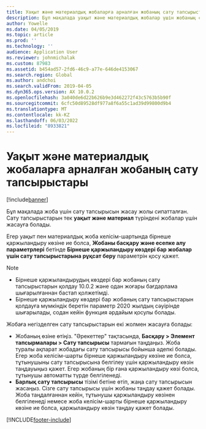 ```yaml
---
title: Уақыт және материалдық жобаларға арналған жобаның сату тапсырыстары
description: Бұл мақалада уақыт және материалдық жобалар үшін жобаның сату тапсырыстарын құру жолы түсіндірілген.
author: Yowelle
ms.date: 04/05/2019
ms.topic: article
ms.prod: ''
ms.technology: ''
audience: Application User
ms.reviewer: johnmichalak
ms.custom: 87983
ms.assetid: b454ad57-2fd6-46c9-a77e-646de4153067
ms.search.region: Global
ms.author: andchoi
ms.search.validFrom: 2019-04-05
ms.dyn365.ops.version: AX 10.0.2
ms.openlocfilehash: 3a040de6d22b626b9e3d462272f43c5763b5b90f
ms.sourcegitcommit: 6cfc50d89528df977a8f6a55c1ad39d99800d9b4
ms.translationtype: MT
ms.contentlocale: kk-KZ
ms.lasthandoff: 06/03/2022
ms.locfileid: "8933821"
---
```

# <a name="project-sales-orders-for-time-and-material-projects"></a>Уақыт және материалдық жобаларға арналған жобаның сату тапсырыстары

[!include[banner](../includes/banner.md)]

Бұл мақалада жоба үшін сату тапсырысын жасау жолы сипатталған. Сату тапсырыстарын тек **уақыт және материал** түріндені жобалар үшін жасауға болады.

Егер уақыт пен материалдық жоба келісім-шартында бірнеше қаржыландыру көзіне ие болса, **Жобаны басқару және есепке алу параметрлері** бетінде **Бірнеше қаржыландыру көздері бар жобалар үшін сату тапсырыстарына рұқсат беру** параметрін қосу қажет. 

> [!NOTE]
> - Бірнеше қаржыландырудың көздері бар жобаның сату тапсырыстарын қолдау 10.0.2 және одан жоғары бағдарлама шығарылғаннан бастап қолжетімді.
> - Бірнеше қаржыландыру көздері бар жобаның сату тапсырыстарын қолдауға мүмкіндік беретін параметр 2020 жылдың сәуірінде шығарылады, содан кейін функция әрдайым қосулы болады.

Жобаға негізделген сату тапсырыстарын екі жолмен жасауға болады:

- Жобаның өзіне өтіңіз. "Әрекеттер" тақтасында, **Басқару > Элемент тапсырмалары > Сату тапсырысы** тармағын таңдаңыз. Жоба туралы ақпарат жобадағы сату тапсырысы бойынша әдепкі болады. Егер жоба келісім-шарты бірнеше қаржыландыру көзіне ие болса, тұтынушыны сату тапсырысына белгілеу үшін қаржыландыру көзін таңдауыңыз қажет. Егер жобаның бір ғана қаржыландыру көзі болса, тұтынушы автоматты түрде белгіленеді.
- **Барлық сату тапсырысы** тізімі бетіне өтіп, жаңа сату тапсырысын жасаңыз. Сізге сату тапсырысы үшін жобаны таңдау қажет болады. Жоба таңдалғаннан кейін, тұтынушы қаржыландыру көзінен белгіленеді немесе жоба келісім-шарты бірнеше қаржыландыру көзіне ие болса, қаржыландыру көзін таңдау қажет болады.



[!INCLUDE[footer-include](../includes/footer-banner.md)]